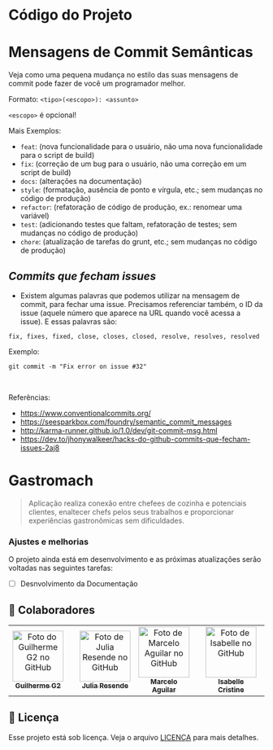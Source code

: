 # Código do Projeto

# Mensagens de Commit Semânticas

Veja como uma pequena mudança no estilo das suas mensagens de commit pode fazer de você um programador melhor.

Formato: `<tipo>(<escopo>): <assunto>`

`<escopo>` é opcional!

Mais Exemplos:

- `feat`: (nova funcionalidade para o usuário, não uma nova funcionalidade para o script de build)
- `fix`: (correção de um bug para o usuário, não uma correção em um script de build)
- `docs`: (alterações na documentação)
- `style`: (formatação, ausência de ponto e vírgula, etc.; sem mudanças no código de produção)
- `refactor`: (refatoração de código de produção, ex.: renomear uma variável)
- `test`: (adicionando testes que faltam, refatoração de testes; sem mudanças no código de produção)
- `chore`: (atualização de tarefas do grunt, etc.; sem mudanças no código de produção)

## *Commits que fecham issues*

- Existem algumas palavras que podemos utilizar na mensagem de commit, para fechar uma issue. Precisamos referenciar também, o ID da issue (aquele número que aparece na URL quando você acessa a issue). E essas palavras são:
```
fix, fixes, fixed, close, closes, closed, resolve, resolves, resolved
```

Exemplo:
```
git commit -m "Fix error on issue #32"
```
<br>

Referências:

- https://www.conventionalcommits.org/
- https://seesparkbox.com/foundry/semantic_commit_messages
- http://karma-runner.github.io/1.0/dev/git-commit-msg.html
- https://dev.to/jhonywalkeer/hacks-do-github-commits-que-fecham-issues-2aj8

# Gastromach

> Aplicação realiza conexão entre chefees de cozinha e potenciais clientes, enaltecer chefs pelos seus trabalhos e proporcionar experiências gastronômicas sem dificuldades.

### Ajustes e melhorias

O projeto ainda está em desenvolvimento e as próximas atualizações serão voltadas nas seguintes tarefas:

- [ ] Desnvolvimento da Documentação

## 🤝 Colaboradores

<table>
  <tr>
    <td align="center">
      <a href="https://github.com/yG2y" title="Perfil Guilherme G2">
        <img src="https://avatars.githubusercontent.com/u/89223673?v=4" width="100px;" alt="Foto do Guilherme G2 no GitHub"/><br>
        <sub>
          <b>Guilherme G2</b>
        </sub>
      </a>
    </td>
     <td align="center">
     </td>
     <td align="center">
      <a href="https://github.com/ju-rsende" title="Perfil Julia Resende">
        <img src="https://avatars.githubusercontent.com/u/135463549?v=4" width="100px;" alt="Foto de Julia Resende no GitHub"/><br>
        <sub>
          <b>Julia Resende</b>
        </sub>
      </a>
    </td>
    <td align="center">
      <a href="https://github.com/marceloaaguilar" title="Perfil Marcelo Aguilar">
        <img src="https://avatars.githubusercontent.com/u/86814212?v=4" width="100px;" alt="Foto de Marcelo Aguilar no GitHub"/><br>
        <sub>
          <b>Marcelo Aguilar</b>
        </sub>
      </a>
    </td>
     <td align="center">
     </td>
     <td align="center">
      <a href="https://github.com/bellecristine" title="Perfil Isabele">
        <img src="https://avatars.githubusercontent.com/u/141665210?v=4" width="100px;" alt="Foto de Isabelle no GitHub"/><br>
        <sub>
          <b>Isabelle Cristine</b>
        </sub>
      </a>
    </td>
     <td align="center">
     </td>
     <td align="center">
      <a href="https://github.com/PepeuBH" title="Perfil Pedro Toledo">
        <img src="https://avatars.githubusercontent.com/u/83847068?v=4" width="100px;" alt="Foto de Pedro Toledo no GitHub"/><br>
        <sub>
          <b>Pedro Toledo</b>
        </sub>
      </a>
    </td>
    <td align="center">
     </td>
     <td align="center">
      <a href="https://github.com/PhilippeVieira" title="Perfil Philippe Vieira">
        <img src="https://avatars.githubusercontent.com/u/80471520?v=4" width="100px;" alt="Foto de Philippe Vieira no GitHub"/><br>
        <sub>
          <b>Philippe Vieira</b>
        </sub>
      </a>
    </td>
  </tr>
</table>

## 📝 Licença

Esse projeto está sob licença. Veja o arquivo [LICENÇA](../LICENSE) para mais detalhes.
